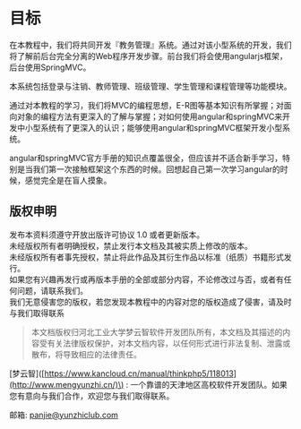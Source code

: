 # 目标

在本教程中，我们将共同开发『教务管理』系统。通过对该小型系统的开发，我们将了解前后台完全分离的Web程序开发步骤。前台我们将会使用angularjs框架，后台使用SpringMVC。

本系统包括登录与注销、教师管理、班级管理、学生管理和课程管理等功能模块。

通过对本教程的学习，我们将MVC的编程思想，E-R图等基本知识有所掌握；对面向对象的编程方法有更深入的了解与掌握；对如何使用angular和springMVC来开发中小型系统有了更深入的认识；能够使用angular和springMVC框架开发小型系统。

angular和springMVC官方手册的知识点覆盖很全，但应该并不适合新手学习，特别是当我们第一次接触框架这个东西的时候。回想起自己第一次学习angular的时候，感觉完全是在盲人摸象。

## 版权申明

发布本资料须遵守开放出版许可协议 1.0 或者更新版本。  
未经版权所有者明确授权，禁止发行本文档及其被实质上修改的版本。  
未经版权所有者事先授权，禁止将此作品及其衍生作品以标准（纸质）书籍形式发行。  
如果您有兴趣再发行或再版本手册的全部或部分内容，不论修改过与否，或者有任何问题，请联系我们。  
我们无意侵害您的版权，若您发现本教程中的内容对您的版权造成了侵害，请及时与我们取得联系

> 本文档版权归河北工业大学梦云智软件开发团队所有，本文档及其描述的内容受有关法律版权保护，对本文档内容，以任何形式进行非法复制、泄露或散布，将导致相应的法律责任。

\[梦云智\]\([https://www.kancloud.cn/manual/thinkphp5/118013](http://www.mengyunzhi.cn/)\) : 一个靠谱的天津地区高校软件开发团队。如果您有意向与我们合作，欢迎您与我们取得联系。

邮箱: [panjie@yunzhiclub.com](mailto:panjie@yunzhiclub.com)

